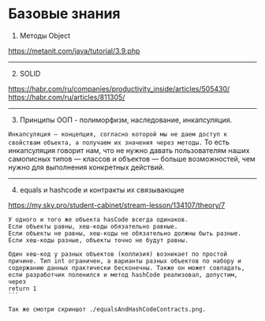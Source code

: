 # Базовые знания

1) Методы Object 

https://metanit.com/java/tutorial/3.9.php

---------

2) SOLID

https://habr.com/ru/companies/productivity_inside/articles/505430/
https://habr.com/ru/articles/811305/

---------

3) Принципы ООП - полиморфизм, наследование, инкапсуляция.

```Инкапсуляция — концепция, согласно которой мы не даем доступ к свойствам объекта, а получаем их значения через методы.```
То есть инкапсуляция говорит нам, что не нужно давать пользователям наших самописных типов — классов и объектов — больше возможностей, чем нужно для выполнения конкретных действий.

---------

4) equals и hashcode и контракты их связывающие

https://my.sky.pro/student-cabinet/stream-lesson/134107/theory/7

```
У одного и того же объекта hasCode всегда одинаков.
Если объекты равны, хеш-коды обязательно равные.
Если объекты не равны, хеш-коды не обязательно должны быть разные.
Если хеш-коды разные, объекты точно не будут равны.
```

````
Один хеш-код у разных объектов (коллизия) возникает по простой причине. Тип int ограничен, а варианты разных объектов по набору и содержанию данных практически бесконечны. Также он может совпадать, если разработчик поленился и метод hashCode реализовал, допустим, через 
return 1
```

Так же смотри скриншот ./equalsAndHashCodeContracts.png.